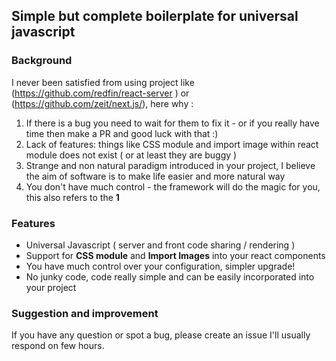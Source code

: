 ## Simple but complete boilerplate for universal javascript

### Background

I never been satisfied from using project like (https://github.com/redfin/react-server
) or (https://github.com/zeit/next.js/), here why :

1. If there is a bug you need to wait for them to fix it - or if you really have time then make a PR and good luck with that :)
2. Lack of features: things like CSS module and import image within react module does not exist ( or at least they are buggy )
3. Strange and non natural paradigm introduced in your project, I believe the aim of software is to make life easier and more natural way
4. You don't have much control - the framework will do the magic for you, this also refers to the **1**

### Features

- Universal Javascript ( server and front code sharing / rendering )
- Support for **CSS module** and **Import Images** into your react components
- You have much control over your configuration, simpler upgrade!
- No junky code, code really simple and can be easily incorporated into your project

### Suggestion and improvement

If you have any question or spot a bug, please create an issue I'll usually respond on few hours.
